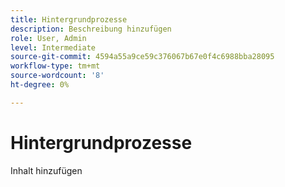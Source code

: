 ```yaml
---
title: Hintergrundprozesse
description: Beschreibung hinzufügen
role: User, Admin
level: Intermediate
source-git-commit: 4594a55a9ce59c376067b67e0f4c6988bba28095
workflow-type: tm+mt
source-wordcount: '8'
ht-degree: 0%

---
```


# Hintergrundprozesse

Inhalt hinzufügen
